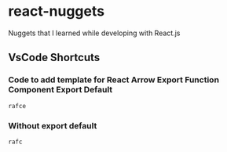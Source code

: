 # react-nuggets
Nuggets that I learned while developing with React.js

## VsCode Shortcuts

### Code to add template for React Arrow Export Function Component Export Default
```code
rafce
```

### Without export default 
```code
rafc
```
